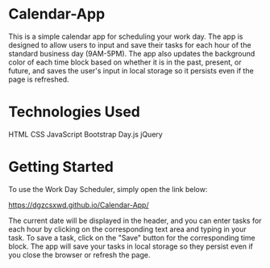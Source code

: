 # Calendar-App

This is a simple calendar app for scheduling your work day. The app is designed to allow users to input and save their tasks for each hour of the standard business day (9AM-5PM). The app also updates the background color of each time block based on whether it is in the past, present, or future, and saves the user's input in local storage so it persists even if the page is refreshed.

# Technologies Used

HTML
CSS
JavaScript
Bootstrap
Day.js
jQuery

# Getting Started

To use the Work Day Scheduler, simply open the link below:

https://dgzcsxwd.github.io/Calendar-App/

The current date will be displayed in the header, and you can enter tasks for each hour by clicking on the corresponding text area and typing in your task. To save a task, click on the "Save" button for the corresponding time block. The app will save your tasks in local storage so they persist even if you close the browser or refresh the page.
